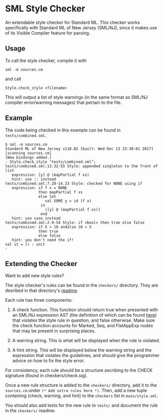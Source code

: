 # SML Style Checker
An extendable style checker for Standard ML. This checker works specifically with Standard ML of New Jersey (SML/NJ), 
since it makes use of its Visible Compiler feature for parsing.

## Usage

To call the style checker, compile it with 

```
sml -m sources.cm
```

and call

```
Style.check_style <filename>
```

This will output a list of style warnings (in the same format as SML/NJ compiler error/warning messages) that pertain to 
the file. 


## Example
The code being checked in this example can be found in `tests/combined.sml`.

```
$ sml -m sources.cm
Standard ML of New Jersey v110.82 [built: Wed Dec 13 23:38:01 2017]
[scanning sources.cm]
[New bindings added.]
- Style.check_style "tests/combined.sml";
tests/combined.sml:13.32-55 Style: appended singleton to the front of list
   expression: [y] @ (mapPartial f xs)
   hint: use :: instead
tests/combined.sml:7.28-14.33 Style: checked for NONE using if
   expression: if f x = NONE
               then mapPartial f xs
               else let
                  val SOME y = id (f x)
                in
                  ([y] @ (mapPartial f xs))
                end
   hint: use case instead
tests/combined.sml:2.9-54 Style: if <bool> then true else false
   expression: if 5 < 10 andalso 10 < 5
               then true
               else false
   hint: you don't need the if!
val it = () : unit
- 
```

## Extending the Checker
Want to add new style rules?

The style checker's rules can be found in the `checkers/` directory. They are desribed in that directory's [readme](https://github.com/jluningp/sml-style-check/blob/master/checkers/README.md). 

Each rule has three components:
1. A check function. This function should return true when presented with an SML/NJ expression AST (the definition of 
which can be found [here](https://www.smlnj.org/doc/Compiler/pages/ast.html)) that violates the style rule in question, 
and false otherwise. Make sure the check function accounts for Marked, Seq, and FlatAppExp nodes that may be present
in surprising places.

2. A warning string. This is what will be displayed when the rule is violated.

3. A hint string. This will be displayed below the warning string and the expression that violates the guidelines, and 
should give the programmer advice on how to fix the style error. 

For consistency, each rule should be a structure ascribing to the CHECK signature (found in checkers/check.sig).

Once a new rule structure is added to the `checkers/` directory, add it to the `sources.cm` under `(* Add extra rules here *)`.
Then, add a new tuple containing (check, warning, and hint) to the `checkers` list in `main/style.sml`. 

You should also add tests for the new rule to `tests/` and document the rule in the `checkers/` readme. 
